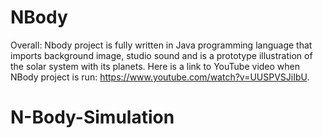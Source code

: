 # NBody
Overall: Nbody project is fully written in Java programming language 
that imports background image, studio sound and is a prototype illustration of the solar system with its planets.
Here is a link to YouTube video when NBody project is run: https://www.youtube.com/watch?v=UUSPVSJiIbU.
# N-Body-Simulation
